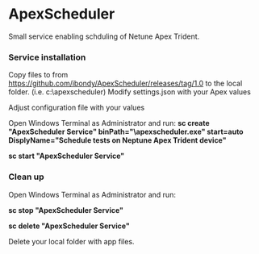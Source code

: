 # ApexScheduler
Small service enabling schduling of Netune Apex Trident. 

### Service installation
Copy files to from https://github.com/ibondy/ApexScheduler/releases/tag/1.0 to the local folder. (i.e. c:\apexscheduler) Modify settings.json with your Apex values

Adjust configuration file with your values

Open Windows Terminal as Administrator and run:
**sc create "ApexScheduler Service" binPath="\apexscheduler.exe" start=auto DisplyName="Schedule tests on Neptune Apex Trident device"**

**sc start "ApexScheduler Service"**

### Clean up
Open Windows Terminal as Administrator and run:

**sc stop "ApexScheduler Service"**

**sc delete "ApexScheduler Service"**

Delete your local folder with app files.
